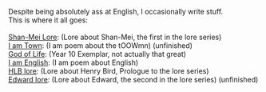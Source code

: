 Despite being absolutely ass at English, I occasionally write stuff.<br>
This is where it all goes:<br><br>
<a href="https://grimreaper2654.github.io/Notes/notes/Lore1/">Shan-Mei Lore</a>: (Lore about Shan-Mei, the first in the lore series)<br>
<a href="https://grimreaper2654.github.io/Notes/notes/IAmTown/">I am Town</a>: (I am poem about the tOOWmn) (unfinished)<br>
<a href="https://grimreaper2654.github.io/Notes/notes/Good1/">God of Life</a>: (Year 10 Exemplar, not actually that great)<br>
<a href="https://grimreaper2654.github.io/Notes/notes/IAmEnglish/">I am English</a>: (I am poem about English)<br>
<a href="https://grimreaper2654.github.io/Notes/notes/Lore2/">HLB lore</a>: (Lore about Henry Bird, Prologue to the lore series)<br>
<a href="https://grimreaper2654.github.io/Notes/notes/Lore3/">Edward lore</a>: (Lore about Edward, the second in the lore series) (unfinished)<br>
